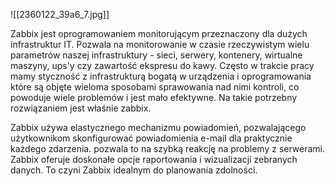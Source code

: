 ![[2360122_39a6_7.jpg]]

Zabbix jest oprogramowaniem monitorującym przeznaczony dla dużych infrastruktur IT. Pozwala na monitorowanie w czasie rzeczywistym wielu parametrów naszej infrastruktury - sieci, serwery, kontenery, wirtualne maszyny, ups'y czy zawartość ekspresu do kawy. Często w trakcie pracy mamy styczność z infrastrukturą bogatą w urządzenia i oprogramowania które są objęte wieloma sposobami sprawowania nad nimi kontroli, co powoduje wiele problemów i jest mało efektywne. Na takie potrzebny rozwiązaniem jest właśnie zabbix.

Zabbix używa elastycznego mechanizmu powiadomień, pozwalającego użytkownikom skonfigurować powiadomienia e-mail dla praktycznie każdego zdarzenia. pozwala to na szybką reakcję na problemy z serwerami. Zabbix oferuje doskonałe opcje raportowania i wizualizacji zebranych danych. To czyni Zabbix idealnym do planowania zdolności.